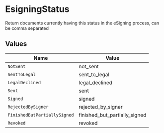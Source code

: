 # EsigningStatus

Return documents currently having this status in the eSigning process, can be comma separated


## Values

| Name                          | Value                         |
| ----------------------------- | ----------------------------- |
| `NotSent`                     | not_sent                      |
| `SentToLegal`                 | sent_to_legal                 |
| `LegalDeclined`               | legal_declined                |
| `Sent`                        | sent                          |
| `Signed`                      | signed                        |
| `RejectedBySigner`            | rejected_by_signer            |
| `FinishedButPartiallySigned`  | finished_but_partially_signed |
| `Revoked`                     | revoked                       |